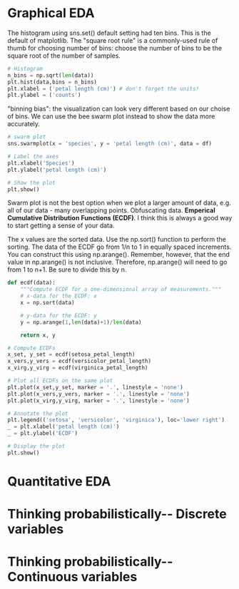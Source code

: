 # Graphical EDA
The histogram using sns.set() default setting had ten bins. This is the default of matplotlib. 
The "square root rule" is a commonly-used rule of thumb for choosing number of bins: choose the number of bins to be the square root of the number of samples. 

```python
# Histogram
n_bins = np.sqrt(len(data))
plt.hist(data,bins = n_bins)
plt.xlabel = ('petal length (cm)') # don't forget the units!
plt.ylabel = ('counts')
```

"binning bias": the visualization can look very different based on our choise of bins. We can use the bee swarm plot instead to show the data more accurately.
```python
# swarm plot
sns.swarmplot(x = 'species', y = 'petal length (cm)', data = df)

# Label the axes
plt.xlabel('Species')
plt.ylabel('petal length (cm)')

# Show the plot
plt.show()
```

Swarm plot is not the best option when we plot a larger amount of data, e.g. all of our data - many overlapping points. Obfuscating data. 
**Emperical Cumulative Distribution Functions (ECDF)**. I think this is always a good way to start getting a sense of your data.

The x values are the sorted data. Use the np.sort() function to perform the sorting.
The  data of the ECDF go from 1/n to 1 in equally spaced increments. You can construct this using np.arange(). Remember, however, that the end value in np.arange() is not inclusive. Therefore, np.arange() will need to go from 1 to n+1. Be sure to divide this by n.

```python
def ecdf(data):
    """Compute ECDF for a one-dimensional array of measurements."""
    # x-data for the ECDF: x
    x = np.sort(data)

    # y-data for the ECDF: y
    y = np.arange(1,len(data)+1)/len(data)

    return x, y

# Compute ECDFs
x_set, y_set = ecdf(setosa_petal_length)
x_vers,y_vers = ecdf(versicolor_petal_length)
x_virg,y_virg = ecdf(virginica_petal_length)

# Plot all ECDFs on the same plot
plt.plot(x_set,y_set, marker = '.', linestyle = 'none')
plt.plot(x_vers,y_vers, marker = '.', linestyle = 'none')
plt.plot(x_virg,y_virg, marker = '.', linestyle = 'none')

# Annotate the plot
plt.legend(('setosa', 'versicolor', 'virginica'), loc='lower right')
_ = plt.xlabel('petal length (cm)')
_ = plt.ylabel('ECDF')

# Display the plot
plt.show()
```


# Quantitative EDA

# Thinking probabilistically-- Discrete variables

# Thinking probabilistically-- Continuous variables
